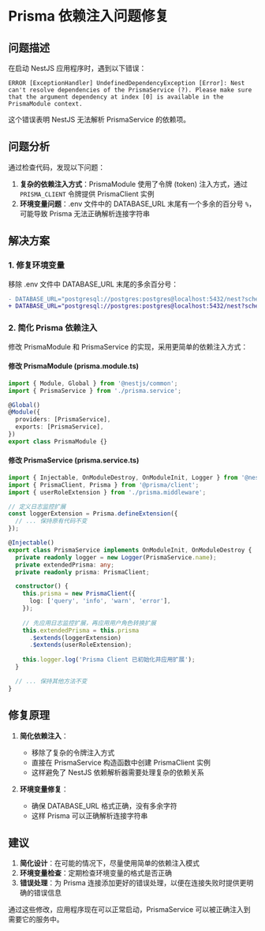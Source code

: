 # Prisma 依赖注入问题修复

## 问题描述

在启动 NestJS 应用程序时，遇到以下错误：

```
ERROR [ExceptionHandler] UndefinedDependencyException [Error]: Nest can't resolve dependencies of the PrismaService (?). Please make sure that the argument dependency at index [0] is available in the PrismaModule context.
```

这个错误表明 NestJS 无法解析 PrismaService 的依赖项。

## 问题分析

通过检查代码，发现以下问题：

1. **复杂的依赖注入方式**：PrismaModule 使用了令牌 (token) 注入方式，通过 `PRISMA_CLIENT` 令牌提供 PrismaClient 实例
2. **环境变量问题**：.env 文件中的 DATABASE_URL 末尾有一个多余的百分号 `%`，可能导致 Prisma 无法正确解析连接字符串

## 解决方案

### 1. 修复环境变量

移除 .env 文件中 DATABASE_URL 末尾的多余百分号：

```diff
- DATABASE_URL="postgresql://postgres:postgres@localhost:5432/nest?schema=public"%
+ DATABASE_URL="postgresql://postgres:postgres@localhost:5432/nest?schema=public"
```

### 2. 简化 Prisma 依赖注入

修改 PrismaModule 和 PrismaService 的实现，采用更简单的依赖注入方式：

#### 修改 PrismaModule (prisma.module.ts)

```typescript
import { Module, Global } from '@nestjs/common';
import { PrismaService } from './prisma.service';

@Global()
@Module({
  providers: [PrismaService],
  exports: [PrismaService],
})
export class PrismaModule {}
```

#### 修改 PrismaService (prisma.service.ts)

```typescript
import { Injectable, OnModuleDestroy, OnModuleInit, Logger } from '@nestjs/common';
import { PrismaClient, Prisma } from '@prisma/client';
import { userRoleExtension } from './prisma.middleware';

// 定义日志监控扩展
const loggerExtension = Prisma.defineExtension({
  // ... 保持原有代码不变
});

@Injectable()
export class PrismaService implements OnModuleInit, OnModuleDestroy {
  private readonly logger = new Logger(PrismaService.name);
  private extendedPrisma: any;
  private readonly prisma: PrismaClient;

  constructor() {
    this.prisma = new PrismaClient({
      log: ['query', 'info', 'warn', 'error'],
    });
    
    // 先应用日志监控扩展，再应用用户角色转换扩展
    this.extendedPrisma = this.prisma
      .$extends(loggerExtension)
      .$extends(userRoleExtension);
    
    this.logger.log('Prisma Client 已初始化并应用扩展');
  }

  // ... 保持其他方法不变
}
```

## 修复原理

1. **简化依赖注入**：
   - 移除了复杂的令牌注入方式
   - 直接在 PrismaService 构造函数中创建 PrismaClient 实例
   - 这样避免了 NestJS 依赖解析器需要处理复杂的依赖关系

2. **环境变量修复**：
   - 确保 DATABASE_URL 格式正确，没有多余字符
   - 这样 Prisma 可以正确解析连接字符串

## 建议

1. **简化设计**：在可能的情况下，尽量使用简单的依赖注入模式
2. **环境变量检查**：定期检查环境变量的格式是否正确
3. **错误处理**：为 Prisma 连接添加更好的错误处理，以便在连接失败时提供更明确的错误信息

通过这些修改，应用程序现在可以正常启动，PrismaService 可以被正确注入到需要它的服务中。
